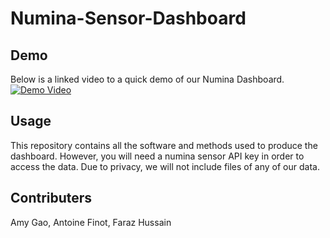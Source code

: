 # Numina-Sensor-Dashboard


## Demo
Below is a linked video to a quick demo of our Numina Dashboard.
[![Demo Video](https://img.youtube.com/vi/9uanbtQJpMc/maxresdefault.jpg)](https://youtu.be/9uanbtQJpMc)

## Usage
This repository contains all the software and methods used to produce the dashboard. However, you will need a numina sensor API key in order to access the data. Due to privacy, we will not include files of any of our data.

## Contributers
Amy Gao, Antoine Finot, Faraz Hussain
